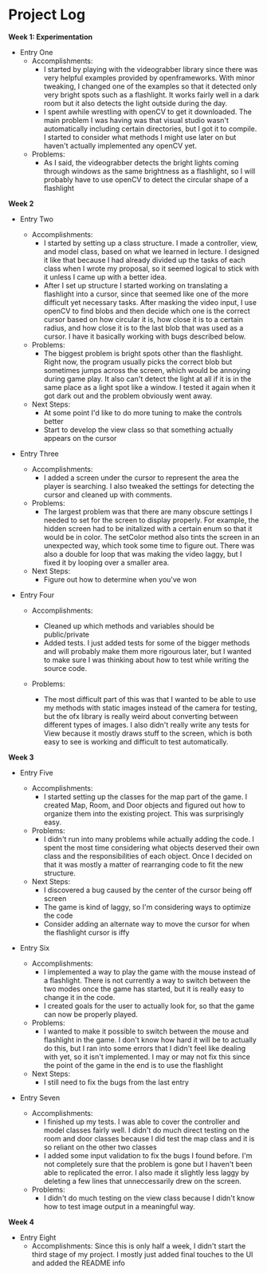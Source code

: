 # Project Log
**Week 1: Experimentation**
* Entry One
	* Accomplishments:
		* I started by playing with the videograbber library since there was very helpful examples provided by openframeworks.
		With minor tweaking, I changed one of the examples so that it detected only very bright spots such as a flashlight. 
		It works fairly well in a dark room but it also detects the light outside during the day.
		* I spent awhile wrestling with openCV to get it downloaded. The main problem I was having was that visual studio wasn't
		automatically including certain directories, but I got it to compile. I started to consider what methods I might use later
		on but haven't actually implemented any openCV yet.
	* Problems:
		* As I said, the videograbber detects the bright lights coming through windows as the same brightness as a flashlight,
		so I will probably have to use openCV to detect the circular shape of a flashlight

**Week 2**
* Entry Two
	* Accomplishments:
		* I started by setting up a class structure. I made a controller, view, and model class, based on what we learned in lecture. I
		designed it like that because I had already divided up the tasks of each class when I wrote my proposal, so it seemed logical to 
		stick with it unless I came up with a better idea.
		* After I set up structure I started working on translating a flashlight into a cursor, since that seemed like one of the more 
		difficult yet necessary tasks. After masking the video input, I use openCV to find blobs and then decide which one is the 
		correct cursor based on how circular it is, how close it is to a certain radius, and how close it is to the last blob that was
		used as a cursor. I have it basically working with bugs described below.
	* Problems:
		* The biggest problem is bright spots other than the flashlight. Right now, the program usually picks the correct blob but 
		sometimes jumps across the screen, which would be annoying during game play. It also can't detect the light at all if it is in 
		the same place as a light spot like a window. I tested it again when it got dark out and the problem obviously went away.
	* Next Steps:
		* At some point I'd like to do more tuning to make the controls better
		* Start to develop the view class so that something actually appears on the cursor

* Entry Three
	* Accomplishments:
		* I added a screen under the cursor to represent the area the player is searching. I also tweaked the settings for detecting the
		cursor and cleaned up with comments.
	* Problems:
		* The largest problem was that there are many obscure settings I needed to set for the screen to display properly. For example, the
		hidden screen had to be initalized with a certain enum so that it would be in color. The setColor method also tints the screen
		in an unexpected way, which took some time to figure out. There was also a double for loop that was making the video laggy, but I 
		fixed it by looping over a smaller area.
	* Next Steps:
		* Figure out how to determine when you've won

* Entry Four
	* Accomplishments:
		* Cleaned up which methods and variables should be public/private
		* Added tests. I just added tests for some of the bigger methods and will probably make them more rigourous later, but I wanted to make 
		sure I was thinking about how to test while writing the source code.
		
	* Problems: 
		* The most difficult part of this was that I wanted to be able to use my methods with static images instead of the camera
		for testing, but the ofx library is really weird about converting between different types of images. I also didn't really write any tests
		for View because it mostly draws stuff to the screen, which is both easy to see is working and difficult to test automatically.

**Week 3**
* Entry Five
	* Accomplishments:
		* I started setting up the classes for the map part of the game. I created Map, Room, and Door objects and figured out how to organize them
		into the existing project. This was surprisingly easy.
	* Problems:
		* I didn't run into many problems while actually adding the code. I spent the most time considering what objects deserved their own class
		and the responsibilities of each object. Once I decided on that it was mostly a matter of rearranging code to fit the new structure.
	* Next Steps:
		* I discovered a bug caused by the center of the cursor being off screen
		* The game is kind of laggy, so I'm considering ways to optimize the code
		* Consider adding an alternate way to move the cursor for when the flashlight cursor is iffy

* Entry Six
	* Accomplishments:
		* I implemented a way to play the game with the mouse instead of a flashlight. There is not currently a way to switch between the two
		modes once the game has started, but it is really easy to change it in the code.
		* I created goals for the user to actually look for, so that the game can now be properly played.
	* Problems:
		* I wanted to make it possible to switch between the mouse and flashlight in the game. I don't know how hard it will be to actually do this,
		but I ran into some errors that I didn't feel like dealing with yet, so it isn't implemented. I may or may not fix this since the point
		of the game in the end is to use the flashlight
	* Next Steps:
		* I still need to fix the bugs from the last entry

* Entry Seven
	* Accomplishments:
		* I finished up my tests. I was able to cover the controller and model classes fairly well. I
		didn't do much direct testing on the room and door classes because I did test the map class and 
		it is so reliant on the other two classes
		* I added some input validation to fix the bugs I found before. I'm not completely sure that the problem is gone but I haven't been able to 
		replicated the error. I also made it slightly less laggy by deleting a few lines that unneccessarily drew on the screen.
	* Problems:
		* I didn't do much testing on the view class because I didn't know how to test image output in a meaningful way.

**Week 4**
* Entry Eight
	* Accomplishments: Since this is only half a week, I didn't start the third stage of my project. I mostly just added final touches to the UI
	and added the README info